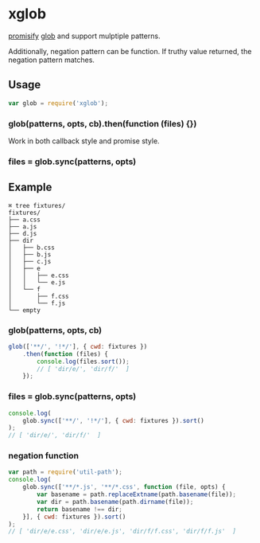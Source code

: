 # xglob
[promisify](https://www.npmjs.com/package/node-promisify) [glob](https://www.npmjs.com/package/glob) and support mulptiple patterns.

Additionally, negation pattern can be function. If truthy value returned, the negation pattern matches.

## Usage

```javascript
var glob = require('xglob');
```

### glob(patterns, opts, cb).then(function (files) {})

Work in both callback style and promise style.

### files = glob.sync(patterns, opts)

## Example

```
⌘ tree fixtures/
fixtures/
├── a.css
├── a.js
├── d.js
├── dir
│   ├── b.css
│   ├── b.js
│   ├── c.js
│   ├── e
│   │   ├── e.css
│   │   └── e.js
│   └── f
│       ├── f.css
│       └── f.js
└── empty
```

### glob(patterns, opts, cb)

```javascript
glob(['**/', '!*/'], { cwd: fixtures })
    .then(function (files) {
        console.log(files.sort());
        // [ 'dir/e/', 'dir/f/'  ]
    });
```

### files = glob.sync(patterns, opts)

```javascript
console.log(
    glob.sync(['**/', '!*/'], { cwd: fixtures }).sort()
);
// [ 'dir/e/', 'dir/f/'  ]
```

### negation function

```javascript
var path = require('util-path');
console.log(
    glob.sync(['**/*.js', '**/*.css', function (file, opts) {
        var basename = path.replaceExtname(path.basename(file));
        var dir = path.basename(path.dirname(file));
        return basename !== dir;
    }], { cwd: fixtures }).sort()
);
// [ 'dir/e/e.css', 'dir/e/e.js', 'dir/f/f.css', 'dir/f/f.js'  ]
```



